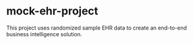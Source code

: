 # mock-ehr-project
 This project uses randomized sample EHR data to create an end-to-end business intelligence solution.
